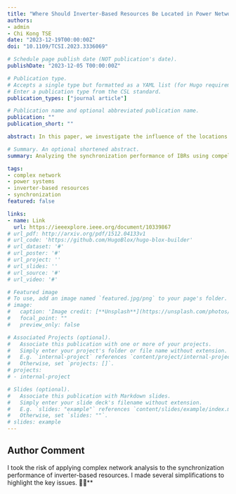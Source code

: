 ```yaml
---
title: "Where Should Inverter-Based Resources Be Located in Power Networks?"
authors:
- admin
- Chi Kong TSE
date: "2023-12-19T00:00:00Z"
doi: "10.1109/TCSI.2023.3336069"

# Schedule page publish date (NOT publication's date).
publishDate: "2023-12-05 T00:00:00Z"

# Publication type.
# Accepts a single type but formatted as a YAML list (for Hugo requirements).
# Enter a publication type from the CSL standard.
publication_types: ["journal article"]

# Publication name and optional abbreviated publication name.
publication: ""
publication_short: ""

abstract: In this paper, we investigate the influence of the locations of inverter-based resources (IBRs) on the synchronization performance of power networks. We propose two indexes to measure the distribution of inertia in power networks, considering the distribution of control parameters and the topological factors jointly. The first index is the inertia clustering coefficient, which measures how densely the neighbors of each node are connected in a power network. The second index is the inertia centrality coefficient, which captures whether the distribution of inertia in a power network is centralized or peripheral. We characterize synchronous generators (SGs), grid-following inverters (GFLs), and grid-forming inverters (GFMs) by their damping and inertial properties. We evaluate the synchronization performance of the system after disturbances by adopting the settling time and hertz-sec metric. Both the frequency response and the trajectories of eigenvalues show that the location of IBRs has a significant impact on the synchronization performance of the system. Monte Carlo simulations are conducted on two test networks, the results of the IEEE 30-, 57-, and 118-bus systems demonstrate a strong correlation between synchronization performance and the two inertia distribution indexes.

# Summary. An optional shortened abstract.
summary: Analyzing the synchronization performance of IBRs using compelex network indexes.

tags:
- complex network
- power systems
- inverter-based resources
- synchronization
featured: false

links:
- name: Link
  url: https://ieeexplore.ieee.org/document/10339867
# url_pdf: http://arxiv.org/pdf/1512.04133v1
# url_code: 'https://github.com/HugoBlox/hugo-blox-builder'
# url_dataset: '#'
# url_poster: '#'
# url_project: ''
# url_slides: ''
# url_source: '#'
# url_video: '#'

# Featured image
# To use, add an image named `featured.jpg/png` to your page's folder. 
# image:
#   caption: 'Image credit: [**Unsplash**](https://unsplash.com/photos/s9CC2SKySJM)'
#   focal_point: ""
#   preview_only: false

# Associated Projects (optional).
#   Associate this publication with one or more of your projects.
#   Simply enter your project's folder or file name without extension.
#   E.g. `internal-project` references `content/project/internal-project/index.md`.
#   Otherwise, set `projects: []`.
# projects:
# - internal-project

# Slides (optional).
#   Associate this publication with Markdown slides.
#   Simply enter your slide deck's filename without extension.
#   E.g. `slides: "example"` references `content/slides/example/index.md`.
#   Otherwise, set `slides: ""`.
# slides: example
---
```


<!-- {{% callout note %}}
Create your slides in Markdown - click the *Slides* button to check out the example.
{{% /callout %}} -->

<!-- Add the publication's **full text** or **supplementary notes** here. You can use rich formatting such as including [code, math, and images](https://docs.hugoblox.com/content/writing-markdown-latex/). -->

## Author Comment

I took the risk of applying complex network analysis to the synchronization performance of inverter-based resources. I made several simplifications to highlight the key issues. 🦄✨**